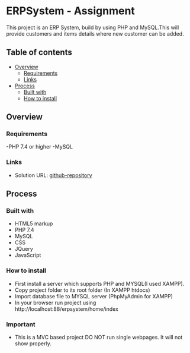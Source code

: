 # ERPSystem - Assignment

This project is an ERP System, build by using PHP and MySQL.This will provide customers and items details where new customer can be added.
    

## Table of contents

- [Overview](#overview)
  - [Requirements](#requirements)
  - [Links](#links)
- [Process](#process)
  - [Built with](#built-with)
  - [How to install](#how-to-install)

## Overview

### Requirements

-PHP 7.4 or higher
-MySQL

### Links

- Solution URL: [github-repository](https://github.com/nadee8524/erpsystem.git)

## Process

### Built with

- HTML5 markup
- PHP 7.4
- MySQL
- CSS
- JQuery
- JavaScript

### How to install
- First install a server which supports PHP and MYSQL(I used XAMPP).
- Copy project folder to its root folder (In XAMPP htdocs)
- Import database file to MYSQL server (PhpMyAdmin for XAMPP)
- In your browser run project using http://localhost:88/erpsystem/home/index 

### Important

- This is a MVC based project DO NOT run single webpages. It will not show properly.

